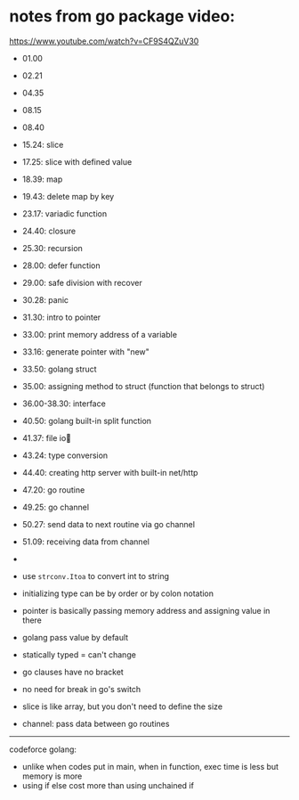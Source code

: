 # notes from go package video:

https://www.youtube.com/watch?v=CF9S4QZuV30

- 01.00
- 02.21
- 04.35
- 08.15
- 08.40
- 15.24: slice
- 17.25: slice with defined value
- 18.39: map
- 19.43: delete map by key
- 23.17: variadic function
- 24.40: closure
- 25.30: recursion
- 28.00: defer function
- 29.00: safe division with recover
- 30.28: panic
- 31.30: intro to pointer
- 33.00: print memory address of a variable
- 33.16: generate pointer with "new"
- 33.50: golang struct
- 35.00: assigning method to struct (function that belongs to struct)
- 36.00-38.30: interface
- 40.50: golang built-in split function
- 41.37: file io
- 43.24: type conversion
- 44.40: creating http server with built-in net/http
- 47.20: go routine
- 49.25: go channel
- 50.27: send data to next routine via go channel
- 51.09: receiving data from channel
- 


- use `strconv.Itoa` to convert int to string
- initializing type can be by order or by colon notation
- pointer is basically passing memory address and assigning value in there
- golang pass value by default
- statically typed = can't change
- go clauses have no bracket
- no need for break in go's switch
- slice is like array, but you don't need to define the size
- channel: pass data between go routines

---
codeforce golang:
- unlike when codes put in main, when in function, exec time is less but memory is more
- using if else cost more than using unchained if
